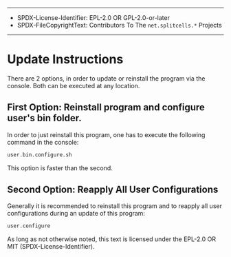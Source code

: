 ----
* SPDX-License-Identifier: EPL-2.0 OR GPL-2.0-or-later
* SPDX-FileCopyrightText: Contributors To The `net.splitcells.*` Projects
----
# Update Instructions
There are 2 options, in order to update or reinstall the program via the console.
Both can be executed at any location.

## First Option: Reinstall program and configure user's bin folder.
In order to just reinstall this program, one has to execute the following command in the console:
```sh
user.bin.configure.sh
```
This option is faster than the second.

## Second Option: Reapply All User Configurations
Generally it is recommended to reinstall this program and to reapply all user configurations during an update of this program:
```sh
user.configure
```

As long as not otherwise noted,
this text is licensed under the EPL-2.0 OR MIT (SPDX-License-Identifier).
